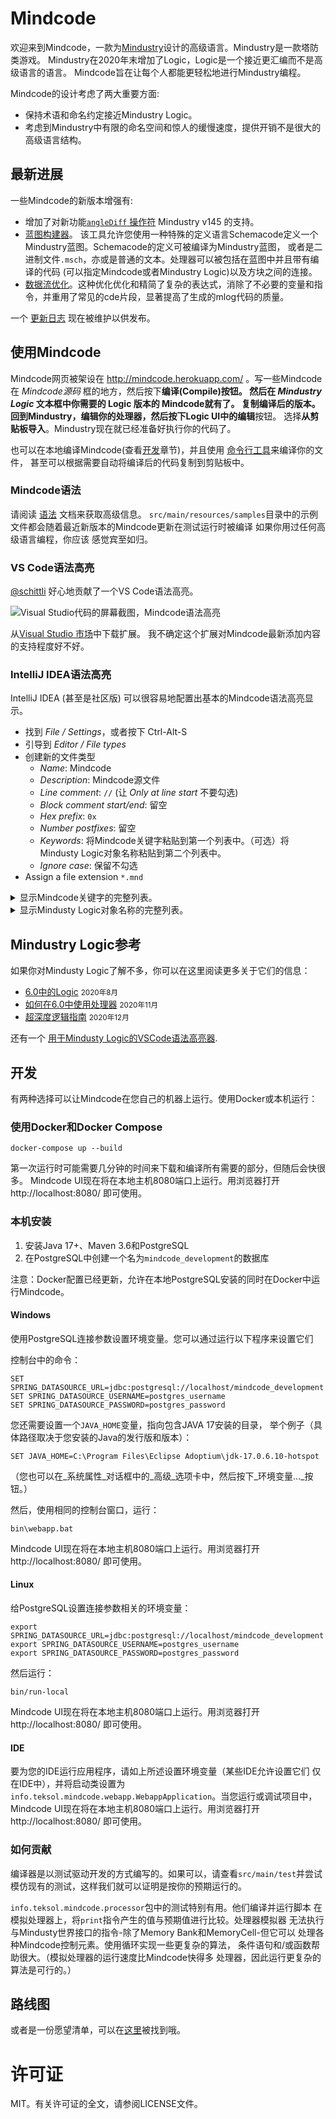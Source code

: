 # Mindcode

欢迎来到Mindcode，一款为[Mindustry](https://github.com/anuke/mindustry)设计的高级语言。Mindustry是一款塔防类游戏。
Mindustry在2020年末增加了Logic，Logic是一个接近更汇编而不是高级语言的语言。 Mindcode旨在让每个人都能更轻松地进行Mindustry编程。

Mindcode的设计考虑了两大重要方面:
* 保持术语和命名约定接近Mindustry Logic。
* 考虑到Mindustry中有限的命名空间和惊人的缓慢速度，提供开销不是很大的高级语言结构。

## 最新进展

一些Mindcode的新版本增强有:

* 增加了对新功能[`angleDiff` 操作符](doc/syntax/FUNCTIONS_V7.markdown#instruction-op) Mindustry v145 的支持。
* [蓝图构建器](doc/syntax/SCHEMACODE.markdown)。 该工具允许您使用一种特殊的定义语言Schemacode定义一个Mindustry蓝图。Schemacode的定义可被编译为Mindustry蓝图，
  或者是二进制文件`.msch`，亦或是普通的文本。处理器可以被包括在蓝图中并且带有编译的代码
  (可以指定Mindcode或者Mindustry Logic)以及方块之间的连接。
* [数据流优化](doc/syntax/SYNTAX-5-OTHER.markdown#data-flow-optimization)。这种优化优化和精简了复杂的表达式，消除了不必要的变量和指令，并重用了常见的cde片段，显著提高了生成的mlog代码的质量。

一个 [更新日志](CHANGELOG.markdown) 现在被维护以供发布。

## 使用Mindcode

Mindcode网页被架设在 http://mindcode.herokuapp.com/ 。写一些Mindcode在 _Mindcode源码_ 框的地方，然后按下**编译(Compile)**按钮。 然后在 _Mindustry Logic_ 文本框中你需要的 Logic 版本的 Mindcode就有了。
复制编译后的版本。 回到Mindustry，编辑你的处理器，然后按下Logic UI中的**编辑**按钮。
选择**从剪贴板导入**。Mindustry现在就已经准备好执行你的代码了。

也可以在本地编译Mindcode(查看[开发](#开发)章节)，并且使用
[命令行工具](doc/syntax/TOOLS-CMDLINE.markdown)来编译你的文件，
甚至可以根据需要自动将编译后的代码复制到剪贴板中。

### Mindcode语法

请阅读 [语法](doc/syntax/SYNTAX.markdown) 文档来获取高级信息。
`src/main/resources/samples`目录中的示例文件都会随着最近新版本的Mindcode更新在测试运行时被编译
如果你用过任何高级语言编程，你应该
感觉宾至如归。

### VS Code语法高亮

[@schittli](https://github.com/schittli) 好心地贡献了一个VS Code语法高亮。

![Visual Studio代码的屏幕截图，Mindcode语法高亮](https://user-images.githubusercontent.com/8282673/112750180-43947a00-8fc7-11eb-8a22-83be7624753e.png)

从[Visual Studio 市场](https://marketplace.visualstudio.com/items?itemName=TomSchi.mindcode)中下载扩展。
我不确定这个扩展对Mindcode最新添加内容的支持程度好不好。

### IntelliJ IDEA语法高亮

IntelliJ IDEA (甚至是社区版) 可以很容易地配置出基本的Mindcode语法高亮显示。

* 找到 _File / Settings_，或者按下 Ctrl-Alt-S
* 引导到 _Editor / File types_
* 创建新的文件类型
  * _Name_: Mindcode
  * _Description_: Mindcode源文件
  * _Line comment_: `//` (让 _Only at line start_ 不要勾选)
  * _Block comment start/end_: 留空
  * _Hex prefix_: `0x`
  * _Number postfixes_: 留空
  * _Keywords_: 将Mindcode关键字粘贴到第一个列表中。（可选）将Mindusty Logic对象名称粘贴到第二个列表中。
  * _Ignore case_: 保留不勾选
* Assign a file extension `*.mnd`

<details><summary>显示Mindcode关键字的完整列表。</summary>

```
allocate
and
break
case
const
continue
def
do
else
elsif
end
false
for
heap
if
in
inline
loop
not
null
or
return
sensor
stack
then
true
when
while
```

</details>

<details><summary>显示Mindusty Logic对象名称的完整列表。</summary>

```
@additive-reconstructor
@aegires
@afflict
@air
@air-factory
@alpha
@ammo
@ammoCapacity
@anthicus
@antumbra
@arc
@arkycite
@arkycite-floor
@arkyic-boulder
@arkyic-stone
@arkyic-vent
@arkyic-wall
@arkyid
@armored-conveyor
@armored-duct
@atmospheric-concentrator
@atrax
@avert
@barrier-projector
@basalt
@basalt-boulder
@basic-assembler-module
@battery
@battery-large
@beam-link
@beam-node
@beam-tower
@beryllic-boulder
@beryllic-stone
@beryllic-stone-wall
@beryllium
@beryllium-wall
@beryllium-wall-large
@beta
@blast-compound
@blast-door
@blast-drill
@blast-mixer
@bluemat
@boosting
@boulder
@breach
@bridge-conduit
@bridge-conveyor
@bryde
@build-tower
@canvas
@carbide
@carbide-crucible
@carbide-wall
@carbide-wall-large
@carbon-boulder
@carbon-stone
@carbon-vent
@carbon-wall
@char
@chemical-combustion-chamber
@cleroi
@cliff
@cliff-crusher
@coal
@coal-centrifuge
@collaris
@color
@combustion-generator
@command-center
@commanded
@conduit
@config
@configure
@conquer
@constructor
@container
@controlled
@controller
@conveyor
@copper
@copper-wall
@copper-wall-large
@core-acropolis
@core-bastion
@core-citadel
@core-foundation
@core-nucleus
@core-shard
@core-zone
@corvus
@counter
@crater-stone
@crawler
@cryofluid
@cryofluid-mixer
@crystal-blocks
@crystal-cluster
@crystal-floor
@crystal-orbs
@crystalline-boulder
@crystalline-stone
@crystalline-stone-wall
@crystalline-vent
@cultivator
@cyanogen
@cyanogen-synthesizer
@cyclone
@cyerce
@dacite
@dacite-boulder
@dacite-wall
@dagger
@dark-metal
@darksand
@darksand-tainted-water
@darksand-water
@dead
@deconstructor
@deep-tainted-water
@deep-water
@dense-red-stone
@differential-generator
@diffuse
@diode
@dirt
@dirt-wall
@disassembler
@disperse
@disrupt
@distributor
@door
@door-large
@dormant
@duct
@duct-bridge
@duct-router
@duct-unloader
@dune-wall
@duo
@eclipse
@efficiency
@electric-heater
@electrolyzer
@elude
@emanate
@empty
@enabled
@eruption-drill
@evoke
@exponential-reconstructor
@ferric-boulder
@ferric-craters
@ferric-stone
@ferric-stone-wall
@firstItem
@fissile
@flag
@flare
@flux-reactor
@force-projector
@foreshadow
@fortress
@fuse
@gamma
@graphite
@graphite-press
@graphitic-wall
@grass
@ground-factory
@hail
@health
@heat
@heat-reactor
@heat-redirector
@heat-router
@heat-source
@horizon
@hotrock
@hydrogen
@hyper-processor
@ice
@ice-snow
@ice-wall
@illuminator
@impact-drill
@impact-reactor
@impulse-pump
@incinerator
@incite
@interplanetary-accelerator
@inverted-sorter
@item-source
@item-void
@itemCapacity
@junction
@kiln
@lancer
@large-constructor
@large-logic-display
@large-payload-mass-driver
@large-plasma-bore
@large-shield-projector
@laser-drill
@launch-pad
@lead
@legacy-mech-pad
@legacy-unit-factory
@legacy-unit-factory-air
@legacy-unit-factory-ground
@liquid-container
@liquid-junction
@liquid-router
@liquid-source
@liquid-tank
@liquid-void
@liquidCapacity
@locus
@logic-display
@logic-processor
@lustre
@mace
@magmarock
@malign
@mass-driver
@maxHealth
@mech-assembler
@mech-fabricator
@mech-refabricator
@mechanical-drill
@mechanical-pump
@mega
@meltdown
@melter
@memory-bank
@memory-cell
@mend-projector
@mender
@merui
@message
@metaglass
@metal-floor
@metal-floor-damaged
@micro-processor
@mineX
@mineY
@mining
@minke
@minute
@molten-slag
@mono
@moss
@mud
@multi-press
@multiplicative-reconstructor
@name
@naval-factory
@navanax
@neoplasia-reactor
@neoplasm
@nitrogen
@nova
@obviate
@oct
@oil
@oil-extractor
@omura
@ore-crystal-thorium
@ore-wall-beryllium
@ore-wall-thorium
@ore-wall-tungsten
@overdrive-dome
@overdrive-projector
@overflow-duct
@overflow-gate
@oxidation-chamber
@oxide
@oxynoe
@ozone
@parallax
@payload-conveyor
@payload-loader
@payload-mass-driver
@payload-router
@payload-source
@payload-unloader
@payload-void
@payloadCount
@payloadType
@pebbles
@phase-conduit
@phase-conveyor
@phase-fabric
@phase-heater
@phase-synthesizer
@phase-wall
@phase-wall-large
@phase-weaver
@pine
@plasma-bore
@plastanium
@plastanium-compressor
@plastanium-conveyor
@plastanium-wall
@plastanium-wall-large
@plated-conduit
@pneumatic-drill
@poly
@pooled-cryofluid
@power-node
@power-node-large
@power-source
@power-void
@powerCapacity
@powerNetCapacity
@powerNetIn
@powerNetOut
@powerNetStored
@precept
@prime-refabricator
@progress
@pulsar
@pulse-conduit
@pulverizer
@pur-bush
@pyratite
@pyratite-mixer
@pyrolysis-generator
@quad
@quasar
@quell
@radar
@range
@red-diamond-wall
@red-ice
@red-ice-boulder
@red-ice-wall
@red-stone
@red-stone-boulder
@red-stone-vent
@red-stone-wall
@redmat
@redweed
@regen-projector
@regolith
@regolith-wall
@reign
@reinforced-bridge-conduit
@reinforced-conduit
@reinforced-container
@reinforced-liquid-container
@reinforced-liquid-junction
@reinforced-liquid-router
@reinforced-liquid-tank
@reinforced-message
@reinforced-payload-conveyor
@reinforced-payload-router
@reinforced-pump
@reinforced-surge-wall
@reinforced-surge-wall-large
@reinforced-vault
@repair-point
@repair-turret
@retusa
@rhyolite
@rhyolite-boulder
@rhyolite-crater
@rhyolite-vent
@rhyolite-wall
@ripple
@risso
@rotary-pump
@rotation
@rough-rhyolite
@router
@rtg-generator
@salt
@salt-wall
@salvo
@sand
@sand-boulder
@sand-floor
@sand-wall
@sand-water
@scathe
@scatter
@scepter
@scorch
@scrap
@scrap-wall
@scrap-wall-gigantic
@scrap-wall-huge
@scrap-wall-large
@second
@segment
@sei
@separator
@shale
@shale-boulder
@shale-wall
@shallow-water
@shield-projector
@shielded-wall
@ship-assembler
@ship-fabricator
@ship-refabricator
@shock-mine
@shockwave-tower
@shootX
@shootY
@shooting
@shrubs
@silicon
@silicon-arc-furnace
@silicon-crucible
@silicon-smelter
@size
@slag
@slag-centrifuge
@slag-heater
@slag-incinerator
@small-deconstructor
@smite
@snow
@snow-boulder
@snow-pine
@snow-wall
@solar-panel
@solar-panel-large
@sorter
@space
@spawn
@spectre
@speed
@spiroct
@spore
@spore-cluster
@spore-moss
@spore-pine
@spore-pod
@spore-press
@spore-wall
@steam-generator
@stell
@stone
@stone-wall
@sublimate
@surge
@surge-alloy
@surge-conveyor
@surge-crucible
@surge-router
@surge-smelter
@surge-tower
@surge-wall
@surge-wall-large
@swarmer
@switch
@tainted-water
@tank-assembler
@tank-fabricator
@tank-refabricator
@tar
@team
@tecta
@tendrils
@tetrative-reconstructor
@thermal-generator
@thorium
@thorium-reactor
@thorium-wall
@thorium-wall-large
@thruster
@tick
@time
@timescale
@titan
@titanium
@titanium-conveyor
@titanium-wall
@titanium-wall-large
@totalItems
@totalLiquids
@totalPower
@toxopid
@tsunami
@tungsten
@tungsten-wall
@tungsten-wall-large
@turbine-condenser
@type
@underflow-duct
@underflow-gate
@unit
@unit-cargo-loader
@unit-cargo-unload-point
@unit-repair-tower
@unloader
@vanquish
@vault
@vela
@vent-condenser
@vibrant-crystal-cluster
@water
@water-extractor
@wave
@white-tree
@white-tree-dead
@world-cell
@world-message
@world-processor
@x
@y
@yellow-stone
@yellow-stone-boulder
@yellow-stone-plates
@yellow-stone-vent
@yellow-stone-wall
@yellowcoral
@zenith
```

</details>

## Mindustry Logic参考

如果你对Mindusty Logic了解不多，你可以在这里阅读更多关于它们的信息：

* [6.0中的Logic](https://www.reddit.com/r/Mindustry/comments/ic9wrm/logic_in_60/) <small>2020年8月</small>
* [如何在6.0中使用处理器](https://steamcommunity.com/sharedfiles/filedetails/?id=2268059244) <small>2020年11月</small>
* [超深度逻辑指南](https://www.reddit.com/r/Mindustry/comments/kfea1e/an_overly_indepth_logic_guide/) <small>2020年12月</small>

还有一个 [用于Mindusty Logic的VSCode语法高亮器](https://marketplace.visualstudio.com/items?itemName=Antyos.vscode-mlog).

## 开发

有两种选择可以让Mindcode在您自己的机器上运行。使用Docker或本机运行：

### 使用Docker和Docker Compose

```
docker-compose up --build
```

第一次运行时可能需要几分钟的时间来下载和编译所有需要的部分，但随后会快很多。
Mindcode UI现在将在本地主机8080端口上运行。用浏览器打开 http://localhost:8080/ 即可使用。

### 本机安装

1. 安装Java 17+、Maven 3.6和PostgreSQL
2. 在PostgreSQL中创建一个名为`mindcode_development`的数据库

注意：Docker配置已经更新，允许在本地PostgreSQL安装的同时在Docker中运行Mindcode。

#### Windows 

使用PostgreSQL连接参数设置环境变量。您可以通过运行以下程序来设置它们 

控制台中的命令：

```
SET SPRING_DATASOURCE_URL=jdbc:postgresql://localhost/mindcode_development
SET SPRING_DATASOURCE_USERNAME=postgres_username
SET SPRING_DATASOURCE_PASSWORD=postgres_password
```

您还需要设置一个`JAVA_HOME`变量，指向包含JAVA 17安装的目录，
举个例子（具体路径取决于您安装的Java的发行版和版本）：

```
SET JAVA_HOME=C:\Program Files\Eclipse Adoptium\jdk-17.0.6.10-hotspot
```

（您也可以在_系统属性_对话框中的_高级_选项卡中，然后按下_环境变量…_按钮。）

然后，使用相同的控制台窗口，运行：

```
bin\webapp.bat
```

Mindcode UI现在将在本地主机8080端口上运行。用浏览器打开 http://localhost:8080/ 即可使用。

#### Linux

给PostgreSQL设置连接参数相关的环境变量：

```
export SPRING_DATASOURCE_URL=jdbc:postgresql://localhost/mindcode_development
export SPRING_DATASOURCE_USERNAME=postgres_username
export SPRING_DATASOURCE_PASSWORD=postgres_password
```

然后运行：

```
bin/run-local
```

Mindcode UI现在将在本地主机8080端口上运行。用浏览器打开 http://localhost:8080/ 即可使用。

#### IDE

要为您的IDE运行应用程序，请如上所述设置环境变量（某些IDE允许设置它们
仅在IDE中），并将启动类设置为`info.teksol.mindcode.webapp.WebappApplication`。当您运行或调试项目中，
Mindcode UI现在将在本地主机8080端口上运行。用浏览器打开 http://localhost:8080/ 即可使用。

### 如何贡献

编译器是以测试驱动开发的方式编写的。如果可以，请查看`src/main/test`并尝试
模仿现有的测试，这样我们就可以证明是按你的预期运行的。

`info.teksol.mindcode.processor`包中的测试特别有用。他们编译并运行脚本
在模拟处理器上，将`print`指令产生的值与预期值进行比较。处理器模拟器
无法执行与Mindusty世界接口的指令-除了Memory Bank和MemoryCell-但它可以
处理各种Mindcode控制元素。使用循环实现一些更复杂的算法，
条件语句和/或函数帮助很大。（模拟处理器的运行速度比Mindcode快得多
处理器，因此运行更复杂的算法是可行的。）

## 路线图

或者是一份愿望清单，可以在[这里](ROADMAP.markdown)被找到哦。

# 许可证

MIT。有关许可证的全文，请参阅LICENSE文件。
